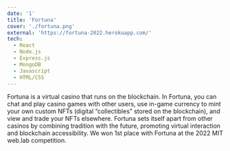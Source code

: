 ```yaml
---
date: '1'
title: 'Fortuna'
cover: './fortuna.png'
external: 'https://fortuna-2022.herokuapp.com/'
tech:
  - React
  - Node.js
  - Express.js
  - MongoDB
  - Javascript
  - HTML/CSS
---
```


Fortuna is a virtual casino that runs on the blockchain. In Fortuna, you can chat and play casino games with other users, use in-game currency to mint your own custom NFTs (digital “collectibles” stored on the blockchain), and view and trade your NFTs elsewhere. Fortuna sets itself apart from other casinos by combining tradition with the future, promoting virtual interaction and blockchain accessibility. We won 1st place with Fortuna at the 2022 MIT web.lab competition.
